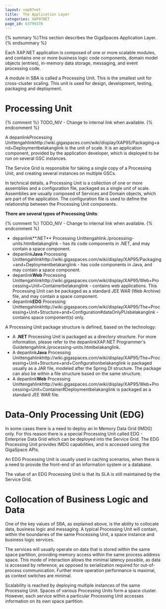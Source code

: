 ```yaml
---
layout: xap97net
title:  The Application Layer
categories: XAP97NET
page_id: 63799378
---
```



{% summary %}This section describes the GigaSpaces Application Layer.{% endsummary %}


Each XAP.NET application is composed of one or more scalable modules, and contains one or more business logic code components, domain model objects (entries), in-memory data storage, messaging, and event processing code.

A module in SBA is called a Processing Unit. This is the smallest unit for cross-cluster scaling. This unit is used for design, development, testing, packaging and deployment.

# Processing Unit


{% comment %}
TODO_NIV - Change to internal link when available.
{% endcomment %}

A depanlinkProcessing Unittengahlinkhttp://wiki.gigaspaces.com/wiki/display/XAP95/Packaging+and+Deploymentbelakanglink is the unit of scale. It is an application component, provided by the application developer, which is deployed to be run on several GSC instances.

The Service Grid is responsible for taking a single copy of a Processing Unit, and creating several instances on multiple GSCs.

In technical details, a Processing Unit is a collection of one or more assemblies and a configuration file, packaged as a single unit of scale. Assemblies are usually composed of Services and Domain objects, which are part of the application. The configuration file is used to define the relationship between the Processing Unit components.

**There are several types of Processing Units**:

{% comment %}
TODO_NIV - Change to internal link when available.
{% endcomment %}

- depanlink**.NET** Processing Unittengahlink./processing-units.htmlbelakanglink -  has its code components in .NET, and may contain a space component.
- depanlink**Java** Processing Unittengahlinkhttp://wiki.gigaspaces.com/wiki/display/XAP95/Packaging+and+Deploymentbelakanglink - has code components in Java, and may contain a space component.
- depanlink**Web** Processing Unittengahlinkhttp://wiki.gigaspaces.com/wiki/display/XAP95/Web+Processing+Unit+Containerbelakanglink - contains web applications. This Processing Unit can be packaged as a standard JEE WAR (Web Archive) file, and may contain a space component.
- depanlink**EDG** Processing Unittengahlinkhttp://wiki.gigaspaces.com/wiki/display/XAP95/The+Processing+Unit+Structure+and+Configuration#dataOnlyPUsbelakanglink - contains space component(s) only.

A Processing Unit package structure is defined, based on the technology:
- A **.NET** Processing Unit is packaged as a directory structure. For more information, please refer to the depanlinkXAP.NET Programmer's Guidetengahlink./processing-units.htmlbelakanglink.
- A depanlink**Java** Processing Unittengahlinkhttp://wiki.gigaspaces.com/wiki/display/XAP95/The+Processing+Unit+Structure+and+Configurationbelakanglink is packaged usually as a JAR file, modeled after the Spring DI structure. The package can also be within a file structure based on the same structure.
- A depanlink**Web** Processing Unittengahlinkhttp://wiki.gigaspaces.com/wiki/display/XAP95/Web+Processing+Unit+Container#Deploymentbelakanglink is packaged as a standard JEE WAR file.

# Data-Only Processing Unit (EDG)

In some cases there is a need to deploy an In Memory Data Grid (IMDG) only. For this reason there is a special Processing Unit called EDG - Enterprise Data Grid which can be deployed into the Service Grid. The EDG Processing Unit provides IMDG capabilities, and is accessed using the GigaSpace APIs.

An EDG Processing Unit is usually used in caching scenarios, when there is a need to provide the front-end of an information system or a database.

The value of an EDG Processing Unit is that its SLA is still maintained by the Service Grid.

# Collocation of Business Logic and Data

One of the key values of SBA, as explained above, is the ability to collocate data, business logic and messaging. A typical Processing Unit will contain, within the boundaries of the same Processing Unit, a space instance and business logic services.

The services will usually operate on data that is stored within the same space partition, providing memory access within the same process address space. This mode of interaction allows the minimal latency possible, as data is accessed by reference, as opposed to serialization required for out-of-process communication. Further more operation performance is maximal, as context switches are minimal.

Scalability is reached by deploying multiple instances of the same Processing Unit. Spaces of various Processing Units form a space cluster. However, each service within a particular Processing Unit accesses information on its own space partition.
